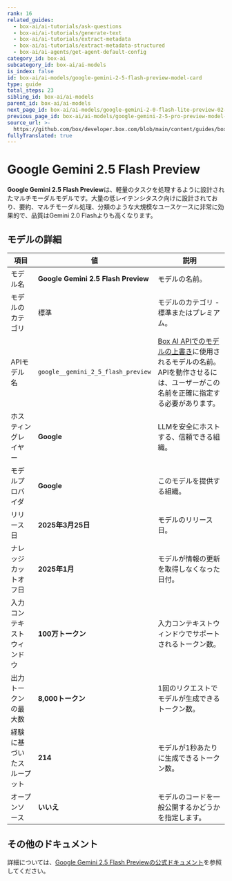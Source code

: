 ```yaml
---
rank: 16
related_guides:
  - box-ai/ai-tutorials/ask-questions
  - box-ai/ai-tutorials/generate-text
  - box-ai/ai-tutorials/extract-metadata
  - box-ai/ai-tutorials/extract-metadata-structured
  - box-ai/ai-agents/get-agent-default-config
category_id: box-ai
subcategory_id: box-ai/ai-models
is_index: false
id: box-ai/ai-models/google-gemini-2-5-flash-preview-model-card
type: guide
total_steps: 23
sibling_id: box-ai/ai-models
parent_id: box-ai/ai-models
next_page_id: box-ai/ai-models/google-gemini-2-0-flash-lite-preview-02-05
previous_page_id: box-ai/ai-models/google-gemini-2-5-pro-preview-model-card
source_url: >-
  https://github.com/box/developer.box.com/blob/main/content/guides/box-ai/ai-models/google-gemini-2-5-flash-preview-model-card.md
fullyTranslated: true
---
```

# Google Gemini 2.5 Flash Preview

**Google Gemini 2.5 Flash Preview**は、軽量のタスクを処理するように設計されたマルチモーダルモデルです。大量の低レイテンシタスク向けに設計されており、要約、マルチモーダル処理、分類のような大規模なユースケースに非常に効果的で、品質はGemini 2.0 Flashよりも高くなります。

## モデルの詳細

| 項目            | 値                                   | 説明                                                                                 |
| ------------- | ----------------------------------- | ---------------------------------------------------------------------------------- |
| モデル名          | **Google Gemini 2.5 Flash Preview** | モデルの名前。                                                                            |
| モデルのカテゴリ      | 標準                                  | モデルのカテゴリ - 標準またはプレミアム。                                                             |
| APIモデル名       | `google__gemini_2_5_flash_preview`  | [Box AI APIでのモデルの上書き][overrides]に使用されるモデルの名前。APIを動作させるには、ユーザーがこの名前を正確に指定する必要があります。 |
| ホスティングレイヤー    | **Google**                          | LLMを安全にホストする、信頼できる組織。                                                              |
| モデルプロバイダ      | **Google**                          | このモデルを提供する組織。                                                                      |
| リリース日         | **2025年3月25日**                      | モデルのリリース日。                                                                         |
| ナレッジカットオフ日    | **2025年1月**                         | モデルが情報の更新を取得しなくなった日付。                                                              |
| 入力コンテキストウィンドウ | **100万トークン**                        | 入力コンテキストウィンドウでサポートされるトークン数。                                                        |
| 出力トークンの最大数    | **8,000トークン**                       | 1回のリクエストでモデルが生成できるトークン数。                                                           |
| 経験に基づいたスループット | **214**                             | モデルが1秒あたりに生成できるトークン数。                                                              |
| オープンソース       | **いいえ**                             | モデルのコードを一般公開するかどうかを指定します。                                                          |

## その他のドキュメント

詳細については、[Google Gemini 2.5 Flash Previewの公式ドキュメント][vertex-ai-gemini-models]を参照してください。

[vertex-ai-gemini-models]: https://cloud.google.com/vertex-ai/generative-ai/docs/learn/models#gemini-models

[overrides]: g://box-ai/ai-agents/ai-agent-overrides
